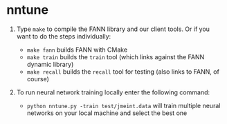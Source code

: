 # nntune

1. Type `make` to compile the FANN library and our client tools. Or if you want to do the steps individually:
    * `make fann` builds FANN with CMake
    * `make train` builds the `train` tool (which links against the FANN dynamic library)
    * `make recall` builds the `recall` tool for testing (also links to FANN, of course)

2. To run neural network training locally enter the following command:
    * `python nntune.py -train test/jmeint.data` will train multiple neural networks on your local machine and select the best one
